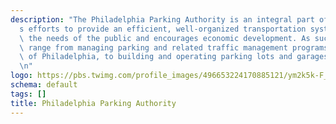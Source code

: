 ```yaml
---
description: "The Philadelphia Parking Authority is an integral part of the City\u2019\
  s efforts to provide an efficient, well-organized transportation system that serves\
  \ the needs of the public and encourages economic development. As such, our responsibilities\
  \ range from managing parking and related traffic management programs on the streets\
  \ of Philadelphia, to building and operating parking lots and garages. http://www.philapark.org/\r\
  \n"
logo: https://pbs.twimg.com/profile_images/496653224170885121/ym2k5k-F_400x400.jpeg
schema: default
tags: []
title: Philadelphia Parking Authority
---
```

